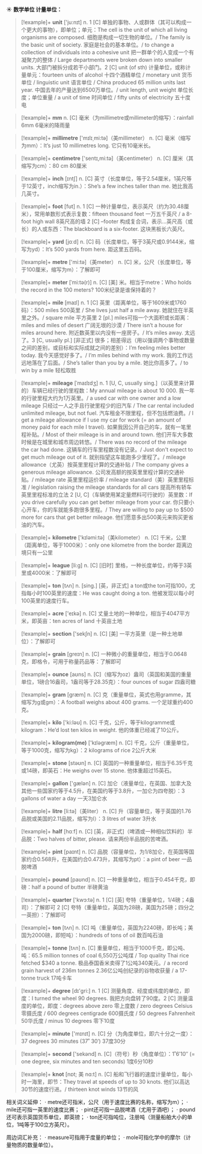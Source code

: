 ☀ <span class="category">**数学单位 计量单位：**</span>
>[!example]+ <span class="vocabulary">**unit**</span> ['ju:nɪt] 
> <span class="definition">n. 1 [C] 单独的事物、人或群体（其可以构成一个更大的事物），即单位；单元：</span>The cell is the unit of which all living organisms are composed. 细胞是构成一切生物的单位。/ The family is the basic unit of society. 家庭是社会的基本单位。/ to change a collection of individuals into a cohesive unit 把一群单个的人变成一个有凝聚力的整体 / Large departments were broken down into smaller units. 大部门被拆分成若干小部门。<span class="definition">2 [C] unit (of sth) 计量单位，或称计量单元：</span>fourteen units of alcohol 十四个酒精单位 / monetary unit 货币单位 / linguistic unit 语言单位 / China produced 65 million units last year. 中国去年的产量达到6500万单位。/ unit length, unit weight 单位长度；单位重量 / a unit of time 时间单位 / fifty units of electricity 五十度电

>[!example]+ <span class="vocabulary">**mm**</span> 
> <span class="definition">n. [C] 毫米（为millimetre或millimeter的缩写）：</span>rainfall 6mm 6毫米的降雨量 

>[!example]+ <span class="vocabulary">**millimetre**</span> ['mɪlɪ͵mi:tə]（美millimeter）
> <span class="definition">n. [C] 毫米（缩写为mm）：</span>It’s just 10 millimetres long. 它只有10毫米长。

>[!example]+ <span class="vocabulary">**centimetre**</span> ['sentɪ,mi:tə]（美centimeter）
> <span class="definition">n. [C] 厘米（其缩写为cm）：</span>80 cm 80厘米

>[!example]+ <span class="vocabulary">**inch**</span> [ɪntʃ] 
> <span class="definition">n. [C] 英寸（长度单位，等于2.54厘米，1英尺等于12英寸，inch缩写为in.）：</span>She’s a few inches taller than me. 她比我高几英寸。

>[!example]+ <span class="vocabulary">**foot**</span> [fʊt] 
> <span class="definition">n. 1 [C] 一种计量单位，表示英尺（约为30.48厘米），常用单数形式表示复数：</span>fifteen thousand feet 一万五千英尺 / a 8-foot high wall 8英尺高的墙 <span class="definition">2 [C] –footer 构成复合词，表示…英尺高（或长）的人或东西：</span>The blackboard is a six-footer. 这块黑板长六英尺。

>[!example]+ <span class="vocabulary">**yard**</span> [jɑːd] 
> <span class="definition">n. [C] 码（长度单位，等于3英尺或0.9144米，缩写为yd）：</span>It’s 500 yards from here. 距这里五百码。

>[!example]+ <span class="vocabulary">**metre**</span> ['mi:tə]（美meter）
> <span class="definition">n. [C] 米，公尺（长度单位，等于100厘米，缩写为m）：</span>了解即可
           
>[!example]+ <span class="vocabulary">**meter**</span> [ˈmi:tə(r)]
> <span class="definition">n. [C] [美] 米。相当于metre：</span>Who holds the record in the 100 meters? 100米纪录是谁保持着的？

>[!example]+ <span class="vocabulary">**mile**</span> [maɪl] 
> <span class="definition">n. 1 [C] 英里（距离单位，等于1609米或1760码）：</span>500 miles 500英里 / She lives just half a mile away. 她就住在半英里之外。/ square mile 平方英里 <span class="definition">2 [pl.] miles可指一个大面积或长距离：</span>miles and miles of desert 广阔无垠的沙漠 / There isn’t a house for miles around here. 附近数英里以内没有一座房子。/ It’s miles away. 太远了。<span class="definition">3 [C, usually pl.] [非正式] 很多；相差得远（用以强调两个事物或数量之间的差别，或目标和实际成就之间的差别）：</span>I’m feeling miles better today. 我今天感觉好多了。/ I’m miles behind with my work. 我的工作远远地落在了后面。/ She’s taller than you by a mile. 她比你高多了。/ to win by a mile 轻松取胜
           
>[!example]+ <span class="vocabulary">**mileage**</span> [ˈmaɪlɪdʒ]
> <span class="definition">n. 1 [U, C, usually sing.]（以英里来计算的）车辆已经行驶的里程数：</span>My annual mileage is about 10 000. 我一年的行驶里程大约为1万英里。/ a used car with one owner and a low mileage 只经过一人之手且行驶里程少的旧汽车 / The car rental included unlimited mileage, but not fuel. 汽车租金不限里程，但不包括燃油费。/ I get a mileage allowance if I use my car for work (= an amount of money paid for each mile I travel). 如果我因公开自己的车，就有一笔里程补贴。/ Most of their mileage is in and around town. 他们开车大多数时候是在城里和城市周边转悠。/ There was no record of the mileage the car had done. 这辆车的行车里程数没有记录。/ Just don't expect to get much mileage out of it. 就别指望这车能跑多少里程了。/ mileage allowance（尤英）按英里里程计算的交通补贴 / The company gives a generous mileage allowance. 公司发高额的按英里里程计算的交通补贴。/ mileage rate 英里里程运价率 / mileage standard（美）英里里程标准 / legislation raising the mileage standards for all cars 提高所有轿车英里里程标准的立法 <span class="definition">2 [U, C]（车辆使用某定量燃料可行驶的）英里数：</span>If you drive carefully you can get better mileage from your car. 你只要小心开车，你的车就能多跑很多里程。/ They are willing to pay up to $500 more for cars that get better mileage. 他们愿意多出500美元来购买更省油的汽车。

>[!example]+ <span class="vocabulary">**kilometre**</span> ['kɪləmi:tə]（美kilometer）
> <span class="definition">n. [C] 千米，公里（距离单位，等于1000米）：</span>only one kilometre from the border 距离边境只有一公里

>[!example]+ <span class="vocabulary">**league**</span> [li:ɡ] 
> <span class="definition">n. [C] [旧时] 里格，一种长度单位，约等于3英里或4000米：</span>了解即可

>[!example]+ <span class="vocabulary">**ton**</span> [tʌn] 
> <span class="definition">n. [sing.] [英，非正式] a ton或the ton可指100，尤指每小时100英里的速度：</span>He was caught doing a ton. 他被发现以每小时100英里的速度行车。

>[!example]+ <span class="vocabulary">**acre**</span> ['eɪkə] 
> <span class="definition">n. [C] 丈量土地的一种单位，相当于4047平方米，即英亩：</span>ten acres of land 十英亩土地

>[!example]+ <span class="vocabulary">**section**</span> ['sekʃn] 
> <span class="definition">n. [C] [美] 一平方英里（是一种土地单位）：</span>了解即可

>[!example]+ <span class="vocabulary">**grain**</span> [ɡreɪn] 
> <span class="definition">n. [C] 一种微小的重量单位，相当于0.0648克，即格令，可用于称量药品等：</span>了解即可
           
>[!example]+ <span class="vocabulary">**ounce**</span> [aʊns]
> <span class="definition">n. [C]（缩写为oz）盎司（英国和美国的重量单位，1磅合16盎司，1盎司等于28.35克）：</span>four ounces of sugar 四盎司糖

>[!example]+ <span class="vocabulary">**gram**</span> [ɡræm] 
> <span class="definition">n. [C] 克（重量单位，英式也用gramme，其缩写为g或gm）：</span>A football weighs about 400 grams. 一个足球重约400克。

>[!example]+ <span class="vocabulary">**kilo**</span> ['ki:ləʊ] 
> <span class="definition">n. [C] 千克，公斤，等于kilogramme或kilogram：</span>He’d lost ten kilos in weight. 他的体重已经减了10公斤。

>[!example]+ <span class="vocabulary">**kilogram(me)**</span> ['kɪləɡræm] 
> <span class="definition">n. [C] 千克，公斤（重量单位，等于1000克，缩写为kg）：</span>2 kilograms of rice 2公斤大米

>[!example]+ <span class="vocabulary">**stone**</span> [stəʊn] 
> <span class="definition">n. [C] 英国的一种重量单位，相当于6.35千克或14磅，即英石：</span>He weighs over 15 stone. 他体重超过15英石。

>[!example]+ <span class="vocabulary">**gallon**</span> ['ɡælən] 
> <span class="definition">n. [C] 加仑（液量单位，在英国、加拿大及其他一些国家约等于4.5升，在美国约等于3.8升，一加仑为四夸脱）：</span>3 gallons of water a day 一天3加仑水

>[!example]+ <span class="vocabulary">**litre**</span> [li:tə]（美liter）
> <span class="definition">n. [C] 升（容量单位，等于英国的1.76品脱或美国的2.11品脱，缩写为l）：</span>3 litres of water 3升水

>[!example]+ <span class="vocabulary">**half**</span> [hɑːf] 
> <span class="definition">n. [C] [英，非正式]（啤酒或一种相似饮料的）半品脱：</span>Two halves of bitter, please. 请来两份半品脱的苦啤酒。

>[!example]+ <span class="vocabulary">**pint**</span> [paɪnt] 
> <span class="definition">n. [C] 品脱（容量单位，为1/8加仑，在英国等国家约合0.568升，在美国约合0.473升，其缩写为pt）：</span>a pint of beer 一品脱啤酒

>[!example]+ <span class="vocabulary">**pound**</span> [paʊnd] 
> <span class="definition">n. [C] 一种重量单位，相当于0.454千克，即磅：</span>half a pound of butter 半磅黄油

>[!example]+ <span class="vocabulary">**quarter**</span> ['kwɔ:tə] 
> <span class="definition">n. 1 [C] [英] 夸特（重量单位，1/4磅；4盎司）：</span>了解即可 <span class="definition">2 [C] 夸特（重量单位，英国为28磅，美国为25磅；四分之一英担）：</span>了解即可

>[!example]+ <span class="vocabulary">**ton**</span> [tʌn] 
> <span class="definition">n. [C] 吨（重量单位，英国为2240磅，即长吨；美国为2000磅，即短吨）：</span>hundreds of tons of oil 数百吨石油
           
>[!example]+ <span class="vocabulary">**tonne**</span> [tʌn]
> <span class="definition">n. [C] 重量单位，相当于1000千克，即公吨、吨：65.5 million tonnes of coal 6,550万公吨煤 / Top quality Thai rice fetched $340 a tonne. 极品泰国香米卖得了1公吨340美元。/ a record grain harvest of 236m tonnes 2.36亿公吨创纪录的谷物收获量 / a 17-tonne truck 17吨卡车

>[!example]+ <span class="vocabulary">**degree**</span> [dɪ'ɡri:] 
> <span class="definition">n. 1 [C] 测量角度、经度或纬度的单位，即度：</span>I turned the wheel 90 degrees. 我把方向盘转了90度。<span class="definition">2 [C] 测量温度的单位，即度：</span>degrees above zero 零上度数 / zero degrees Celsius 零摄氏度 / 600 degrees centigrade 600摄氏度 / 50 degrees Fahrenheit 50华氏度 / minus 10 degrees 零下10度

>[!example]+ <span class="vocabulary">**minute**</span> ['mɪnɪt] 
> <span class="definition">n. [C] 分（为角度单位，即六十分之一度）：</span>37 degrees 30 minutes (37˚ 30′) 37度30分

>[!example]+ <span class="vocabulary">**second**</span> ['sekənd] 
> <span class="definition">n. [C]（符号）秒（角度单位）：</span>1˚6′10″ (= one degree, six minutes and ten seconds) 1度6分10秒
           
>[!example]+ <span class="vocabulary">**knot**</span> [nɒt; 美 nɑ:t]
> <span class="definition">n. [C] 船和飞行器的速度计量单位，每小时一海里，即节：</span>They travel at speeds of up to 30 knots. 他们以高达30节的速度行进。/ thirteen knot winds 13节的风
 
相关词义延伸：
· metre还可指米，公尺（用于速度比赛的名称，缩写为m）；
· mile还可指一英里的速度比赛；
· pint还可指一品脱啤酒（尤用于酒吧）；
· pound还可表示英国货币单位，即英镑；
· ton还可指吨位，注册吨（测量船舶大小的单位，1吨等于100立方英尺）。
 
周边词汇补充：
· measure可指用于度量的单位；
· mole可指化学中的摩尔（计量物质的数量单位）。
